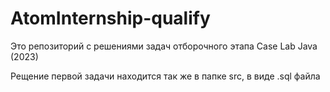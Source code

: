 # AtomInternship-qualify
Это репозиторий с решениями задач отборочного этапа Case Lab Java (2023)

Рещение первой задачи находится так же в папке src, в виде .sql файла

